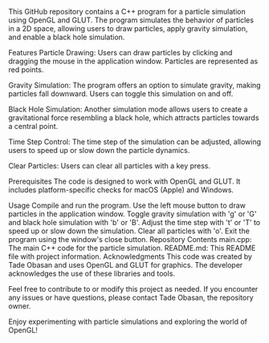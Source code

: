 This GitHub repository contains a C++ program for a particle simulation using OpenGL and GLUT. The program simulates the behavior of particles in a 2D space, allowing users to draw particles, apply gravity simulation, and enable a black hole simulation.

Features
Particle Drawing: Users can draw particles by clicking and dragging the mouse in the application window. Particles are represented as red points.

Gravity Simulation: The program offers an option to simulate gravity, making particles fall downward. Users can toggle this simulation on and off.

Black Hole Simulation: Another simulation mode allows users to create a gravitational force resembling a black hole, which attracts particles towards a central point.

Time Step Control: The time step of the simulation can be adjusted, allowing users to speed up or slow down the particle dynamics.

Clear Particles: Users can clear all particles with a key press.

Prerequisites
The code is designed to work with OpenGL and GLUT. It includes platform-specific checks for macOS (Apple) and Windows.

Usage
Compile and run the program.
Use the left mouse button to draw particles in the application window.
Toggle gravity simulation with 'g' or 'G' and black hole simulation with 'b' or 'B'.
Adjust the time step with 't' or 'T' to speed up or slow down the simulation.
Clear all particles with 'o'.
Exit the program using the window's close button.
Repository Contents
main.cpp: The main C++ code for the particle simulation.
README.md: This README file with project information.
Acknowledgments
This code was created by Tade Obasan and uses OpenGL and GLUT for graphics. The developer acknowledges the use of these libraries and tools.

Feel free to contribute to or modify this project as needed. If you encounter any issues or have questions, please contact Tade Obasan, the repository owner.

Enjoy experimenting with particle simulations and exploring the world of OpenGL!